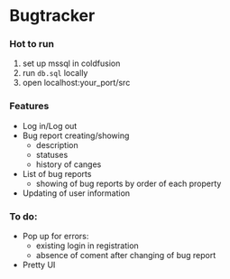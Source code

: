 # Bugtracker

### Hot to run
1. set up mssql in coldfusion   
2. run `db.sql` locally 
3. open localhost:your_port/src 

### Features
* Log in/Log out
* Bug report creating/showing
  * description
  * statuses
  * history of canges
* List of bug reports
  * showing of bug reports by order of each property
* Updating of user information

### To do:
* Pop up for errors:
  * existing login in registration
  * absence of coment after changing of bug report
* Pretty UI 
  
